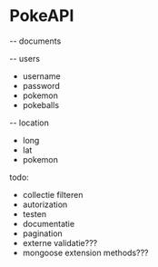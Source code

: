 # PokeAPI

-- documents

-- users
- username
- password
- pokemon
- pokeballs

-- location
- long
- lat
- pokemon


todo:
- collectie filteren
- autorization
- testen
- documentatie
- pagination
- externe validatie???
- mongoose extension methods???

